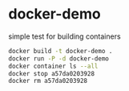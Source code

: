 # docker-demo
simple test for building containers


```sh
docker build -t docker-demo .
docker run -P -d docker-demo
docker container ls --all
docker stop a57da0203928
docker rm a57da0203928
```